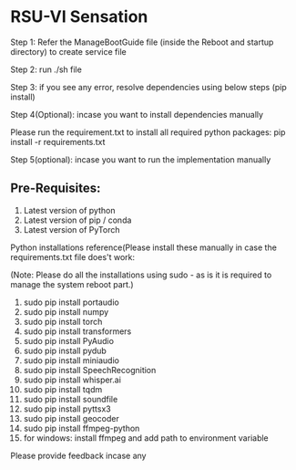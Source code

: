 # RSU-VI Sensation


Step 1: Refer the ManageBootGuide file (inside the Reboot and startup directory) to create service file 

Step 2: run ./sh file 

Step 3: if you see any error, resolve dependencies using below steps (pip install) 

Step 4(Optional): incase you want to install dependencies manually 

Please run the requirement.txt to install all required python packages:
pip install -r requirements.txt


Step 5(optional): incase you want to run the implementation manually 

## Pre-Requisites:
1. Latest version of python
2. Latest version of pip / conda
3. Latest version of PyTorch

Python installations reference(Please install these manually in case the requirements.txt file does't work: 

(Note: Please do all the installations using sudo - as is it is required to manage the system reboot part.)

1. sudo pip install portaudio
2. sudo pip install numpy
3. sudo pip install torch
4. sudo pip install transformers
5. sudo pip install PyAudio
6. sudo pip install pydub
7. sudo pip install miniaudio
8. sudo pip install SpeechRecognition
9. sudo pip install whisper.ai
10. sudo pip install tqdm
11. sudo pip install soundfile
12. sudo pip install pyttsx3
13. sudo pip install geocoder
14. sudo pip install ffmpeg-python
15. for windows: install ffmpeg and add path to environment variable


Please provide feedback incase any

